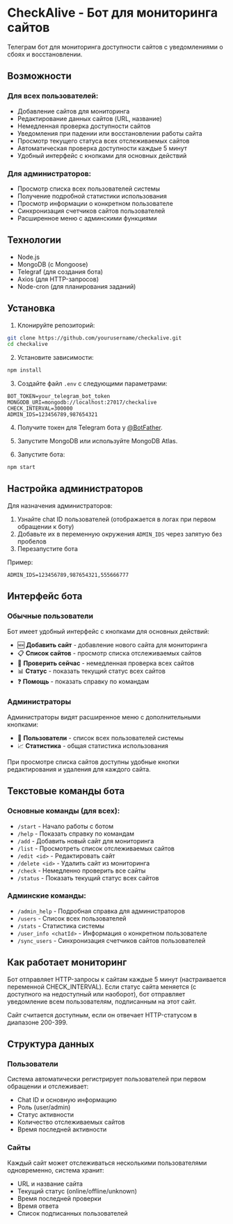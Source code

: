 # CheckAlive - Бот для мониторинга сайтов

Телеграм бот для мониторинга доступности сайтов с уведомлениями о сбоях и восстановлении.

## Возможности

### Для всех пользователей:
- Добавление сайтов для мониторинга
- Редактирование данных сайтов (URL, название)
- Немедленная проверка доступности сайтов
- Уведомления при падении или восстановлении работы сайта
- Просмотр текущего статуса всех отслеживаемых сайтов
- Автоматическая проверка доступности каждые 5 минут
- Удобный интерфейс с кнопками для основных действий

### Для администраторов:
- Просмотр списка всех пользователей системы
- Получение подробной статистики использования
- Просмотр информации о конкретном пользователе
- Синхронизация счетчиков сайтов пользователей
- Расширенное меню с админскими функциями

## Технологии

- Node.js
- MongoDB (с Mongoose)
- Telegraf (для создания бота)
- Axios (для HTTP-запросов)
- Node-cron (для планирования заданий)

## Установка

1. Клонируйте репозиторий:

```bash
git clone https://github.com/yourusername/checkalive.git
cd checkalive
```

2. Установите зависимости:

```bash
npm install
```

3. Создайте файл `.env` с следующими параметрами:

```
BOT_TOKEN=your_telegram_bot_token
MONGODB_URI=mongodb://localhost:27017/checkalive
CHECK_INTERVAL=300000
ADMIN_IDS=123456789,987654321
```

4. Получите токен для Telegram бота у [@BotFather](https://t.me/BotFather).

5. Запустите MongoDB или используйте MongoDB Atlas.

6. Запустите бота:

```bash
npm start
```

## Настройка администраторов

Для назначения администраторов:

1. Узнайте chat ID пользователей (отображается в логах при первом обращении к боту)
2. Добавьте их в переменную окружения `ADMIN_IDS` через запятую без пробелов
3. Перезапустите бота

Пример:
```
ADMIN_IDS=123456789,987654321,555666777
```

## Интерфейс бота

### Обычные пользователи
Бот имеет удобный интерфейс с кнопками для основных действий:

- 🆕 **Добавить сайт** - добавление нового сайта для мониторинга
- 📋 **Список сайтов** - просмотр списка отслеживаемых сайтов
- 🔄 **Проверить сейчас** - немедленная проверка всех сайтов
- 📊 **Статус** - показать текущий статус всех сайтов
- ❓ **Помощь** - показать справку по командам

### Администраторы
Администраторы видят расширенное меню с дополнительными кнопками:

- 👥 **Пользователи** - список всех пользователей системы
- 📈 **Статистика** - общая статистика использования

При просмотре списка сайтов доступны удобные кнопки редактирования и удаления для каждого сайта.

## Текстовые команды бота

### Основные команды (для всех):

- `/start` - Начало работы с ботом
- `/help` - Показать справку по командам
- `/add` - Добавить новый сайт для мониторинга
- `/list` - Просмотреть список отслеживаемых сайтов
- `/edit <id>` - Редактировать сайт
- `/delete <id>` - Удалить сайт из мониторинга
- `/check` - Немедленно проверить все сайты
- `/status` - Показать текущий статус всех сайтов

### Админские команды:

- `/admin_help` - Подробная справка для администраторов
- `/users` - Список всех пользователей
- `/stats` - Статистика системы
- `/user_info <chatId>` - Информация о конкретном пользователе
- `/sync_users` - Синхронизация счетчиков сайтов пользователей

## Как работает мониторинг

Бот отправляет HTTP-запросы к сайтам каждые 5 минут (настраивается переменной CHECK_INTERVAL). Если статус сайта меняется (с доступного на недоступный или наоборот), бот отправляет уведомление всем пользователям, подписанным на этот сайт.

Сайт считается доступным, если он отвечает HTTP-статусом в диапазоне 200-399.

## Структура данных

### Пользователи
Система автоматически регистрирует пользователей при первом обращении и отслеживает:
- Chat ID и основную информацию
- Роль (user/admin)
- Статус активности
- Количество отслеживаемых сайтов
- Время последней активности

### Сайты
Каждый сайт может отслеживаться несколькими пользователями одновременно, система хранит:
- URL и название сайта
- Текущий статус (online/offline/unknown)
- Время последней проверки
- Время ответа
- Список подписанных пользователей
